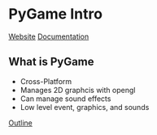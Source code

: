 PyGame Intro
============

[Website](http://www.pygame.org/)
[Documentation](http://www.pygame.org/docs/)

What is PyGame
--------------

* Cross-Platform
* Manages 2D graphcis with opengl 
* Can manage sound effects
* Low level event, graphics, and sounds

[Outline](outline.md)
